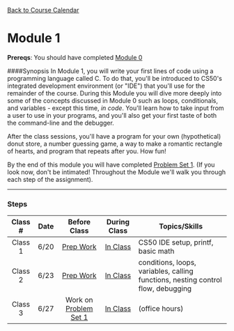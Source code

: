 [Back to Course Calendar](../../..)
# Module 1

**Prereqs**: You should have completed [Module 0](../../../module0)

####Synopsis
In Module 1, you will write your first lines of code using a programming language called C. To do that, you'll be introduced to CS50's integrated development environment (or "IDE") that you'll use for the remainder of the course. During this Module you will dive more deeply into some of the concepts discussed in Module 0 such as loops, conditionals, and variables - except this time, _in code_. You'll learn how to take input from a user to use in your programs, and you'll also get your first taste of both the command-line and the debugger.

After the class sessions, you'll have a program for your own (hypothetical) donut store, a number guessing game, a way to make a romantic rectangle of hearts, and program that repeats after you. How fun!

By the end of this module you will have completed [Problem Set 1](./materials/problem-set). (If you look now, don't be intimated! Throughout the Module we'll walk you through each step of the assignment).

***

### Steps

Class # | Date | Before Class | During Class | Topics/Skills
:------:|:----:|:------------:|:------------:|-----------------------|
Class 1 | 6/20 | [Prep Work](./materials/class1-prep) | [In Class](./materials/class1) | CS50 IDE setup, printf, basic math |
Class 2 | 6/23 | [Prep Work](./materials/class2-prep) | [In Class](./materials/class2) | conditions, loops, variables, calling functions, nesting control flow, debugging |
Class 3 | 6/27 | Work on [Problem Set 1](./materials/problem-set)| [In Class](./materials/class3) | (office hours)
